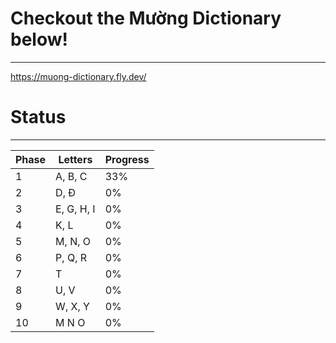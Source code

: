 # Checkout the Mường Dictionary below!
---
https://muong-dictionary.fly.dev/

# Status
---
| Phase  | Letters | Progress |
| ------------- | ------------- | ------------- |
| 1  | A, B, C |  33%  |
| 2  | D, Đ  | 0%  |
| 3  | E, G, H, I  | 0%  |
| 4  | K, L | 0%  |
| 5  | M, N, O  | 0%  |
| 6  | P, Q, R  | 0%  |
| 7  | T  | 0%  |
| 8  | U, V  | 0%  |
| 9  | W, X, Y  | 0%  |
| 10  | M N O  | 0%  |
